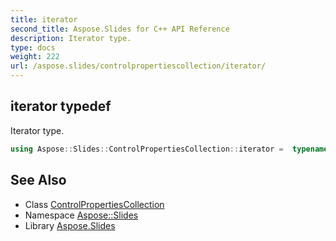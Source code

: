 ```yaml
---
title: iterator
second_title: Aspose.Slides for C++ API Reference
description: Iterator type.
type: docs
weight: 222
url: /aspose.slides/controlpropertiescollection/iterator/
---
```

## iterator typedef


Iterator type.

```cpp
using Aspose::Slides::ControlPropertiesCollection::iterator =  typename iterator_holder_type::iterator
```

## See Also

* Class [ControlPropertiesCollection](../)
* Namespace [Aspose::Slides](../../)
* Library [Aspose.Slides](../../../)